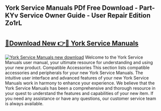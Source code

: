 ## York Service Manuals PDf Free Download - Part-KYv Service Owner Guide - User Repair Edition Zo1rL

# <h2><a href="http://bc15243.oget.top/?id=York+Service+Manuals">🔗Download New 👉🔴 York Service Manuals</a></h2>

[![York Service Manuals new download](https://i.imgur.com/5g1atiW.png)](http://bc15243.oget.top/?id=York+Service+Manuals)
Welcome to the York Service Manuals user manual, your ultimate resource for understanding and using your new product. Compatible Accessories This section lists compatible accessories and peripherals for your new York Service Manuals. The intuitive user interface and advanced features of your new York Service Manuals work in harmony to enhance your experience. We believe that the York Service Manuals has been a comprehensive and thorough resource in your quest to understand the features and capabilities of your new item. If you need any assistance or have any questions, our customer service team is always available.
